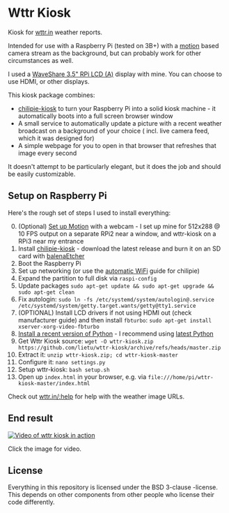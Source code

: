 # Wttr Kiosk

Kiosk for [wttr.in](https://wttr.in) weather reports.

Intended for use with a Raspberry Pi (tested on 3B+) with a [motion](https://motion-project.github.io) based camera
stream as the background, but can probably work for other circumstances as well.

I used a [WaveShare 3.5" RPi LCD (A)](https://www.waveshare.com/wiki/3.5inch_RPi_LCD_(A)) display with mine. You can
choose to use HDMI, or other displays.

This kiosk package combines:

- [chilipie-kiosk](https://github.com/futurice/chilipie-kiosk) to turn your Raspberry Pi into a solid kiosk machine - it
  automatically boots into a full screen browser window
- A small service to automatically update a picture with a recent weather broadcast on a background of your choice (
  incl. live camera feed, which it was designed for)
- A simple webpage for you to open in that browser that refreshes that image every second

It doesn't attempt to be particularly elegant, but it does the job and should be easily customizable.

## Setup on Raspberry Pi

Here's the rough set of steps I used to install everything:

0. (Optional) [Set up Motion](https://www.instructables.com/How-to-Make-Raspberry-Pi-Webcam-Server-and-Stream-/) with a
   webcam - I set up mine for 512x288 @ 10 FPS output on a separate RPi2 near a window, and wttr-kiosk on a RPi3 near my
   entrance
1. Install [chilipie-kiosk](https://github.com/futurice/chilipie-kiosk) - download the latest release and burn it on an
   SD card with [balenaEtcher](https://www.balena.io/etcher/)
2. Boot the Raspberry Pi
3. Set up networking (or use the [automatic WiFi](https://github.com/futurice/chilipie-kiosk#automatic-wifi-setup) guide
   for chilipie)
4. Expand the partition to full disk via `raspi-config`
5. Update packages `sudo apt-get update && sudo apt-get upgrade && sudo apt-get clean`
6. Fix
   autologin: `sudo ln -fs /etc/systemd/system/autologin@.service /etc/systemd/system/getty.target.wants/getty@tty1.service`
7. (OPTIONAL) Install LCD drivers if not using HDMI out (check manufacturer guide) and then
   install `fbturbo`: `sudo apt-get install xserver-xorg-video-fbturbo`
8. [Install a recent version of Python](https://gist.github.com/dschep/24aa61672a2092246eaca2824400d37f) - I recommend
   using [latest Python](https://www.python.org/downloads/source/)
9. Get Wttr Kiosk source: `wget -O wttr-kiosk.zip https://github.com/lietu/wttr-kiosk/archive/refs/heads/master.zip`
10. Extract it: `unzip wttr-kiosk.zip; cd wttr-kiosk-master`
11. Configure it: `nano settings.py`
12. Setup wttr-kiosk: `bash setup.sh`
13. Open up `index.html` in your browser, e.g. via `file:///home/pi/wttr-kiosk-master/index.html`

Check out [wttr.in/:help](https://wttr.in/:help) for help with the weather image URLs.

## End result

[![Video of wttr kiosk in action](https://img.youtube.com/vi/lZAP1OEKK4s/0.jpg)](https://www.youtube.com/watch?v=lZAP1OEKK4s)

Click the image for video.

## License

Everything in this repository is licensed under the BSD 3-clause -license. This depends on other components from other
people who license their code differently.
